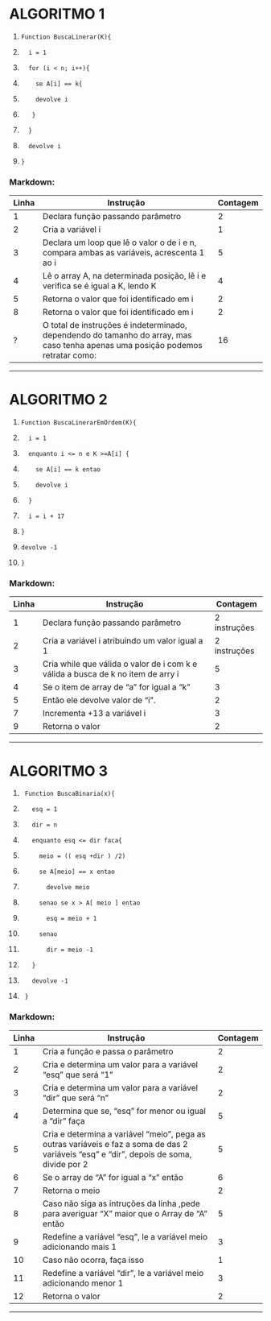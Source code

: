 # ALGORITMO 1

1.     Function BuscaLinerar(K){
1.       i = 1
1.       for (i < n; i++){
1.         se A[i] == k{
1.         devolve i
1.        }
1.       }
1.       devolve i
1.     }

### Markdown:

| Linha | Instrução | Contagem |
|-------|-----------|----------|
| 1 | Declara função passando parâmetro | 2 | 
| 2 | Cria a variável i | 1 |
| 3 | Declara um loop que lê o valor o de i e n, compara ambas as variáveis, acrescenta 1 ao i | 5 | 
| 4 | Lê o array A, na determinada posição, lê i e verifica se é igual a K, lendo K | 4 |
| 5 | Retorna o valor que foi identificado em i | 2 |
| 8 | Retorna o valor que foi identificado em i | 2 |
| ? | O total de instruções é indeterminado, dependendo do tamanho do array, mas caso tenha apenas uma posição podemos retratar como: | 16 |

***

# ALGORITMO 2

1.     Function BuscaLinerarEmOrdem(K){
1.       i = 1 
1.       enquanto i <= n e K >=A[i] {
1.         se A[i] == k entao 
1.         devolve i
1.       }
1.       i = i + 17 
1.     }
1.     devolve -1
1.     }

### Markdown:

| Linha | Instrução | Contagem |
|-------|-----------|----------|
| 1 | Declara função passando parâmetro | 2 instruções |
| 2 | Cria a variável i atribuindo um valor igual a 1 | 2 instruções | 
| 3 | Cria while que válida o valor de i com k e válida a busca de k no item de arry i| 5 |
| 4 | Se o item de array de “a” for igual a “k” | 3 | 
| 5 | Então ele devolve valor de “i”. | 2 |
| 7 | Incrementa +13 a variável i | 3 |
| 9 | Retorna o valor | 2 |

***

# ALGORITMO 3

1.      Function BuscaBinaria(x){
1.        esq = 1 
1.        dir = n
1.        enquanto esq <= dir faca{
1.          meio = (( esq +dir ) /2) 
1.          se A[meio] == x entao 
1.            devolve meio 
1.          senao se x > A[ meio ] entao 
1.            esq = meio + 1 
1.          senao 
1.            dir = meio -1 
1.        }
1.        devolve -1
1.      }

### Markdown:

| Linha | Instrução | Contagem |
|-------|-----------|----------|
| 1 | Cria a função e passa o parâmetro | 2 |
| 2 | Cria e determina um valor para a variável “esq” que será “1” | 2 |
| 3 | Cria e determina um valor para a variável “dir” que será “n” | 2 |
| 4 | Determina que se, “esq” for menor ou igual a “dir” faça | 5 |
| 5 | Cria e determina a variável “meio”, pega as outras variáveis e faz a  soma de das 2 variáveis “esq” e  “dir”, depois de soma, divide por 2 | 5 | 
| 6 | Se o array de “A” for igual a “x” então | 6 |
| 7 | Retorna o meio | 2 |
| 8 | Caso não siga as intruções da linha  ,pede para averiguar “X” maior que o Array de “A” então | 5 |
| 9 | Redefine a variável “esq”, le a variável meio adicionando mais 1 | 3 |
| 10 | Caso não ocorra, faça isso | 1 |
| 11 | Redefine a variável “dir”, le a variável meio adicionando menor 1 | 3 |
| 12 | Retorna o valor | 2 |

***
